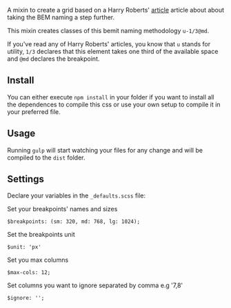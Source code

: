 A mixin to create a grid based on a Harry Roberts' [article](http://csswizardry.com/2015/08/bemit-taking-the-bem-naming-convention-a-step-further/) article about about taking the BEM naming a step further.

This mixin creates classes of this bemit naming methodology `u-1/3@md`.

If you've read any of Harry Roberts' articles, you know that `u` stands for utility, `1/3` declares that this element takes one third of the available space  and `@md` declares the breakpoint.

## Install

You can either execute `npm install` in your folder if you want to install all the dependences to compile this css or use your own setup to compile it in your preferred file.

## Usage
Running `gulp` will start watching your files for any change and will be compiled to the `dist` folder.

## Settings

Declare your variables in the `_defaults.scss` file:

Set your breakpoints' names and sizes

`$breakpoints: (sm: 320, md: 768, lg: 1024);`

Set the breakpoints unit

`$unit: 'px'`

Set you max columns

`$max-cols: 12;`

Set columns you want to ignore separated by comma e.g '7,8'

`$ignore: '';`
